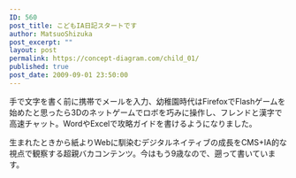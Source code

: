 ```yaml
---
ID: 560
post_title: こどもIA日記スタートです
author: MatsuoShizuka
post_excerpt: ""
layout: post
permalink: https://concept-diagram.com/child_01/
published: true
post_date: 2009-09-01 23:50:00
---
```

手で文字を書く前に携帯でメールを入力、幼稚園時代はFirefoxでFlashゲームを始めたと思ったら3Dのネットゲームでロボを巧みに操作し、フレンドと漢字で高速チャット。WordやExcelで攻略ガイドを書けるようになりました。

生まれたときから紙よりWebに馴染むデジタルネイティブの成長をCMS+IA的な視点で観察する超親バカコンテンツ。今はもう9歳なので、遡って書いています。